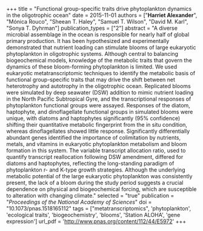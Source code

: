 +++
title = "Functional group-specific traits drive phytoplankton dynamics in the oligotrophic ocean"
date = 2015-11-01
authors = ["**Harriet Alexander**", "Mónica Rouco", "Sheean T. Haley", "Samuel T. Wilson", "David M. Karl", "Sonya T. Dyhrman"]
publication_types = ["2"]
abstract = "A diverse microbial assemblage in the ocean is responsible for nearly half of global primary production. It has been hypothesized and experimentally demonstrated that nutrient loading can stimulate blooms of large eukaryotic phytoplankton in oligotrophic systems. Although central to balancing biogeochemical models, knowledge of the metabolic traits that govern the dynamics of these bloom-forming phytoplankton is limited. We used eukaryotic metatranscriptomic techniques to identify the metabolic basis of functional group-specific traits that may drive the shift between net heterotrophy and autotrophy in the oligotrophic ocean. Replicated blooms were simulated by deep seawater (DSW) addition to mimic nutrient loading in the North Pacific Subtropical Gyre, and the transcriptional responses of phytoplankton functional groups were assayed. Responses of the diatom, haptophyte, and dinoflagellate functional groups in simulated blooms were unique, with diatoms and haptophytes significantly (95% confidence) shifting their quantitative metabolic fingerprint from the in situ condition, whereas dinoflagellates showed little response. Significantly differentially abundant genes identified the importance of colimitation by nutrients, metals, and vitamins in eukaryotic phytoplankton metabolism and bloom formation in this system. The variable transcript allocation ratio, used to quantify transcript reallocation following DSW amendment, differed for diatoms and haptophytes, reflecting the long-standing paradigm of phytoplankton r- and K-type growth strategies. Although the underlying metabolic potential of the large eukaryotic phytoplankton was consistently present, the lack of a bloom during the study period suggests a crucial dependence on physical and biogeochemical forcing, which are susceptible to alteration with changing climate."
selected = "true"
publication = "*Proceedings of the National Academy of Sciences*"
doi = "10.1073/pnas.1518165112"
tags = ["metatranscriptomics", 'phytoplankton', 'ecological traits', 'biogeochemistry', 'blooms', 'Station ALOHA', 'gene expression']
url_pdf = 'http://www.pnas.org/content/112/44/E5972'
+++
